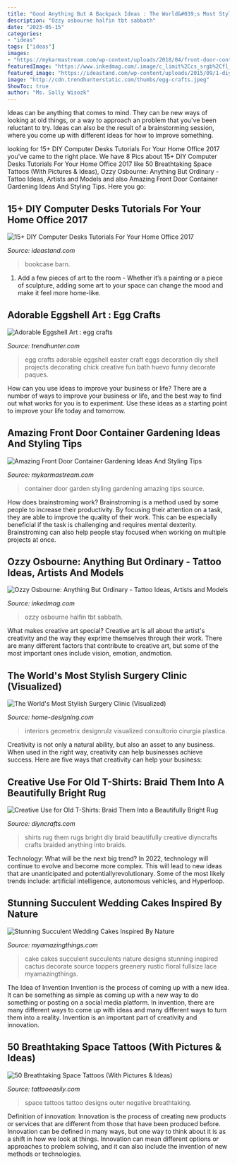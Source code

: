 ```yaml
---
title: "Good Anything But A Backpack Ideas : The World&#039;s Most Stylish Surgery Clinic (visualized)"
description: "Ozzy osbourne halfin tbt sabbath"
date: "2023-05-15"
categories:
- "ideas"
tags: ["ideas"]
images:
- "https://mykarmastream.com/wp-content/uploads/2018/04/front-door-container-garden-7-.jpg"
featuredImage: "https://www.inkedmag.com/.image/c_limit%2Ccs_srgb%2Cfl_progressive%2Cq_auto:good%2Cw_700/MTcyNDc5MTA4MzQzODAxNzcw/ozzy-3.jpg"
featured_image: "https://ideastand.com/wp-content/uploads/2015/09/1-diy-computer-desk-ideas-tutorials.jpg"
image: "http://cdn.trendhunterstatic.com/thumbs/egg-crafts.jpeg"
ShowToc: true
author: "Ms. Sally Wisozk"
---
```



Ideas can be anything that comes to mind. They can be new ways of looking at old things, or a way to approach an problem that you've been reluctant to try. Ideas can also be the result of a brainstorming session, where you come up with different ideas for how to improve something.

	

		
looking for 15+ DIY Computer Desks Tutorials For Your Home Office 2017 you've came to the right place. We have 8 Pics about 15+ DIY Computer Desks Tutorials For Your Home Office 2017 like 50 Breathtaking Space Tattoos (With Pictures &amp; Ideas), Ozzy Osbourne: Anything But Ordinary - Tattoo Ideas, Artists and Models and also Amazing Front Door Container Gardening Ideas And Styling Tips. Here you go:
		
    
## 15+ DIY Computer Desks Tutorials For Your Home Office 2017

<img loading=lazy src="https://ideastand.com/wp-content/uploads/2015/09/1-diy-computer-desk-ideas-tutorials.jpg" onerror="this.onerror=null;this.src='https://tse4.mm.bing.net/th?id=OIP.dFzfkdoAhFf8NUIvCKW_EgHaJ4&amp;pid=15.1';" alt="15+ DIY Computer Desks Tutorials For Your Home Office 2017">

_Source: ideastand.com_

>bookcase barn. 

	

1. Add a few pieces of art to the room - Whether it’s a painting or a piece of sculpture, adding some art to your space can change the mood and make it feel more home-like.

    
## Adorable Eggshell Art : Egg Crafts

<img loading=lazy src="http://cdn.trendhunterstatic.com/thumbs/egg-crafts.jpeg" onerror="this.onerror=null;this.src='https://tse4.mm.bing.net/th?id=OIP.L4UWb-YhBXb8vWrZlWaLBQHaLI&amp;pid=15.1';" alt="Adorable Eggshell Art : egg crafts">

_Source: trendhunter.com_

>egg crafts adorable eggshell easter craft eggs decoration diy shell projects decorating chick creative fun bath huevo funny decorate paques. 

	

How can you use ideas to improve your business or life?
There are a number of ways to improve your business or life, and the best way to find out what works for you is to experiment. Use these ideas as a starting point to improve your life today and tomorrow.

    
## Amazing Front Door Container Gardening Ideas And Styling Tips

<img loading=lazy src="https://mykarmastream.com/wp-content/uploads/2018/04/front-door-container-garden-7-.jpg" onerror="this.onerror=null;this.src='https://tse2.mm.bing.net/th?id=OIP.px1y_EbcgbCTvZ4xmPuGHQHaKo&amp;pid=15.1';" alt="Amazing Front Door Container Gardening Ideas And Styling Tips">

_Source: mykarmastream.com_

>container door garden styling gardening amazing tips source. 

	

How does brainstroming work?
Brainstroming is a method used by some people to increase their productivity. By focusing their attention on a task, they are able to improve the quality of their work. This can be especially beneficial if the task is challenging and requires mental dexterity. Brainstroming can also help people stay focused when working on multiple projects at once.

    
## Ozzy Osbourne: Anything But Ordinary - Tattoo Ideas, Artists And Models

<img loading=lazy src="https://www.inkedmag.com/.image/c_limit%2Ccs_srgb%2Cfl_progressive%2Cq_auto:good%2Cw_700/MTcyNDc5MTA4MzQzODAxNzcw/ozzy-3.jpg" onerror="this.onerror=null;this.src='https://tse3.mm.bing.net/th?id=OIP.s6zpC20ZLt7kndFJL86t1AHaLI&amp;pid=15.1';" alt="Ozzy Osbourne: Anything But Ordinary - Tattoo Ideas, Artists and Models">

_Source: inkedmag.com_

>ozzy osbourne halfin tbt sabbath. 

	

What makes creative art special?
Creative art is all about the artist's creativity and the way they exprime themselves through their work. There are many different factors that contribute to creative art, but some of the most important ones include vision, emotion, andmotion.

    
## The World&#039;s Most Stylish Surgery Clinic (Visualized)

<img loading=lazy src="http://cdn.home-designing.com/wp-content/uploads/2011/04/super-stylish-clinic.jpg" onerror="this.onerror=null;this.src='https://tse4.mm.bing.net/th?id=OIP.lpDDHjgb24UhZqBWjO9fewHaFj&amp;pid=15.1';" alt="The World&#039;s Most Stylish Surgery Clinic (Visualized)">

_Source: home-designing.com_

>interiors geometrix designrulz visualized consultorio cirurgia plastica. 

	

Creativity is not only a natural ability, but also an asset to any business. When used in the right way, creativity can help businesses achieve success. Here are five ways that creativity can help your business: 

    
## Creative Use For Old T-Shirts: Braid Them Into A Beautifully Bright Rug

<img loading=lazy src="http://www.diyncrafts.com/wp-content/uploads/2014/11/cover3.jpg" onerror="this.onerror=null;this.src='https://tse1.mm.bing.net/th?id=OIP.bY33kc9N6xv9b430nnsR7QHaEH&amp;pid=15.1';" alt="Creative Use for Old T-Shirts: Braid Them Into a Beautifully Bright Rug">

_Source: diyncrafts.com_

>shirts rug them rugs bright diy braid beautifully creative diyncrafts crafts braided anything into braids. 

	

Technology: What will be the next big trend?
In 2022, technology will continue to evolve and become more complex. This will lead to new ideas that are unanticipated and potentiallyrevolutionary. Some of the most likely trends include: artificial intelligence, autonomous vehicles, and Hyperloop.

    
## Stunning Succulent Wedding Cakes Inspired By Nature

<img loading=lazy src="https://myamazingthings.com/wp-content/uploads/2018/06/bcd41e79cfb0c249185db374c345997b.jpg" onerror="this.onerror=null;this.src='https://tse4.mm.bing.net/th?id=OIP.M0hmqu6Du4BhGo-cdmQSUQHaLH&amp;pid=15.1';" alt="Stunning Succulent Wedding Cakes Inspired By Nature">

_Source: myamazingthings.com_

>cake cakes succulent succulents nature designs stunning inspired cactus decorate source toppers greenery rustic floral fullsize lace myamazingthings. 

	

The Idea of Invention
Invention is the process of coming up with a new idea. It can be something as simple as coming up with a new way to do something or posting on a social media platform. In invention, there are many different ways to come up with ideas and many different ways to turn them into a reality. Invention is an important part of creativity and innovation.

    
## 50 Breathtaking Space Tattoos (With Pictures &amp; Ideas)

<img loading=lazy src="http://www.tattooeasily.com/wp-content/uploads/2015/05/space_girl-538x1024.jpg" onerror="this.onerror=null;this.src='https://tse3.mm.bing.net/th?id=OIP.h3pt7q5wghb4RHwiMd43fQHaOG&amp;pid=15.1';" alt="50 Breathtaking Space Tattoos (With Pictures &amp; Ideas)">

_Source: tattooeasily.com_

>space tattoos tattoo designs outer negative breathtaking. 

	

Definition of innovation:
Innovation is the process of creating new products or services that are different from those that have been produced before. Innovation can be defined in many ways, but one way to think about it is as a shift in how we look at things. Innovation can mean different options or approaches to problem solving, and it can also include the invention of new methods or technologies.

